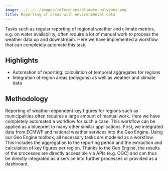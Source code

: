 ```yaml
---
image: ../../../images/references/climate-polygons.png
title: Reporting of areas with environmental data
---
```


Tasks such as regular reporting of regional weather and climate metrics, e.g. on water availability, often require a lot of manual work to process the weather data up and downstream. Here we have implemented a workflow that can completely automate this task.

## Highlights

- Automation of reporting: calculation of temporal aggregates for regions
- Integration of region areas (polygons) as well as weather and climate data

## Methodology

Reporting of weather-dependent key figures for regions such as municipalities often requires a large amount of manual work. Here we have completely automated a workflow for such a case. This workflow can be applied as a blueprint to many other similar applications. First, we integrated data from ECMWF and national weather services into the Geo Engine. Using our Geo Engine toolbox, all necessary tasks are modeled as a workflow. This includes the aggregation to the reporting period and the extraction and calculation of key figures per region. Thanks to the Geo Engine, the results of the processes are directly accessible via APIs (e.g. OGC) and can thus be directly integrated as a service into further processes or provided as a dashboard.
